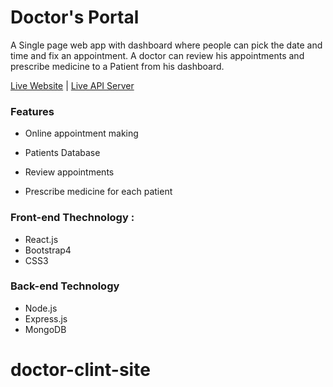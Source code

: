 # Doctor's Portal

A Single page web app with dashboard  where people can pick the date and time and fix an appointment. A doctor can review his appointments and prescribe medicine to a Patient from his dashboard.

[Live Website](https://doctors-portal-react.firebaseapp.com/) | [Live API Server](https://doctors-portal-backend.herokuapp.com/)


### Features
* Online appointment making
* Patients Database

* Review appointments
* Prescribe medicine for each patient

### Front-end Thechnology : 
* React.js
* Bootstrap4
* CSS3
### Back-end Technology
* Node.js
* Express.js
* MongoDB
# doctor-clint-site
